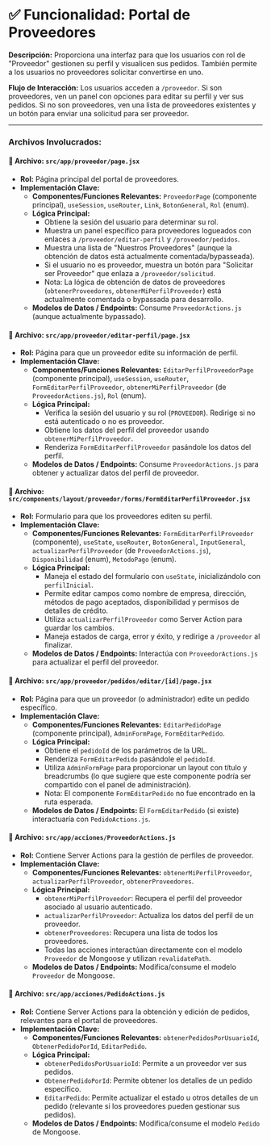 # ✅ Funcionalidad: Portal de Proveedores

**Descripción:** Proporciona una interfaz para que los usuarios con rol de "Proveedor" gestionen su perfil y visualicen sus pedidos. También permite a los usuarios no proveedores solicitar convertirse en uno.

**Flujo de Interacción:** Los usuarios acceden a `/proveedor`. Si son proveedores, ven un panel con opciones para editar su perfil y ver sus pedidos. Si no son proveedores, ven una lista de proveedores existentes y un botón para enviar una solicitud para ser proveedor.

---

### Archivos Involucrados:

#### 📄 **Archivo:** `src/app/proveedor/page.jsx`
* **Rol:** Página principal del portal de proveedores.
* **Implementación Clave:**
    * **Componentes/Funciones Relevantes:** `ProveedorPage` (componente principal), `useSession`, `useRouter`, `Link`, `BotonGeneral`, `Rol` (enum).
    * **Lógica Principal:**
        *   Obtiene la sesión del usuario para determinar su rol.
        *   Muestra un panel específico para proveedores logueados con enlaces a `/proveedor/editar-perfil` y `/proveedor/pedidos`.
        *   Muestra una lista de "Nuestros Proveedores" (aunque la obtención de datos está actualmente comentada/bypasseada).
        *   Si el usuario no es proveedor, muestra un botón para "Solicitar ser Proveedor" que enlaza a `/proveedor/solicitud`.
        *   Nota: La lógica de obtención de datos de proveedores (`obtenerProveedores`, `obtenerMiPerfilProveedor`) está actualmente comentada o bypassada para desarrollo.
    * **Modelos de Datos / Endpoints:** Consume `ProveedorActions.js` (aunque actualmente bypassado).

#### 📄 **Archivo:** `src/app/proveedor/editar-perfil/page.jsx`
* **Rol:** Página para que un proveedor edite su información de perfil.
* **Implementación Clave:**
    * **Componentes/Funciones Relevantes:** `EditarPerfilProveedorPage` (componente principal), `useSession`, `useRouter`, `FormEditarPerfilProveedor`, `obtenerMiPerfilProveedor` (de `ProveedorActions.js`), `Rol` (enum).
    * **Lógica Principal:**
        *   Verifica la sesión del usuario y su rol (`PROVEEDOR`). Redirige si no está autenticado o no es proveedor.
        *   Obtiene los datos del perfil del proveedor usando `obtenerMiPerfilProveedor`.
        *   Renderiza `FormEditarPerfilProveedor` pasándole los datos del perfil.
    * **Modelos de Datos / Endpoints:** Consume `ProveedorActions.js` para obtener y actualizar datos del perfil de proveedor.

#### 📄 **Archivo:** `src/components/layout/proveedor/forms/FormEditarPerfilProveedor.jsx`
* **Rol:** Formulario para que los proveedores editen su perfil.
* **Implementación Clave:**
    * **Componentes/Funciones Relevantes:** `FormEditarPerfilProveedor` (componente), `useState`, `useRouter`, `BotonGeneral`, `InputGeneral`, `actualizarPerfilProveedor` (de `ProveedorActions.js`), `Disponibilidad` (enum), `MetodoPago` (enum).
    * **Lógica Principal:**
        *   Maneja el estado del formulario con `useState`, inicializándolo con `perfilInicial`.
        *   Permite editar campos como nombre de empresa, dirección, métodos de pago aceptados, disponibilidad y permisos de detalles de crédito.
        *   Utiliza `actualizarPerfilProveedor` como Server Action para guardar los cambios.
        *   Maneja estados de carga, error y éxito, y redirige a `/proveedor` al finalizar.
    * **Modelos de Datos / Endpoints:** Interactúa con `ProveedorActions.js` para actualizar el perfil del proveedor.

#### 📄 **Archivo:** `src/app/proveedor/pedidos/editar/[id]/page.jsx`
* **Rol:** Página para que un proveedor (o administrador) edite un pedido específico.
* **Implementación Clave:**
    * **Componentes/Funciones Relevantes:** `EditarPedidoPage` (componente principal), `AdminFormPage`, `FormEditarPedido`.
    * **Lógica Principal:**
        *   Obtiene el `pedidoId` de los parámetros de la URL.
        *   Renderiza `FormEditarPedido` pasándole el `pedidoId`.
        *   Utiliza `AdminFormPage` para proporcionar un layout con título y breadcrumbs (lo que sugiere que este componente podría ser compartido con el panel de administración).
        *   Nota: El componente `FormEditarPedido` no fue encontrado en la ruta esperada.
    * **Modelos de Datos / Endpoints:** El `FormEditarPedido` (si existe) interactuaría con `PedidoActions.js`.

#### 📄 **Archivo:** `src/app/acciones/ProveedorActions.js`
* **Rol:** Contiene Server Actions para la gestión de perfiles de proveedor.
* **Implementación Clave:**
    * **Componentes/Funciones Relevantes:** `obtenerMiPerfilProveedor`, `actualizarPerfilProveedor`, `obtenerProveedores`.
    * **Lógica Principal:**
        *   `obtenerMiPerfilProveedor`: Recupera el perfil del proveedor asociado al usuario autenticado.
        *   `actualizarPerfilProveedor`: Actualiza los datos del perfil de un proveedor.
        *   `obtenerProveedores`: Recupera una lista de todos los proveedores.
        *   Todas las acciones interactúan directamente con el modelo `Proveedor` de Mongoose y utilizan `revalidatePath`.
    * **Modelos de Datos / Endpoints:** Modifica/consume el modelo `Proveedor` de Mongoose.

#### 📄 **Archivo:** `src/app/acciones/PedidoActions.js`
* **Rol:** Contiene Server Actions para la obtención y edición de pedidos, relevantes para el portal de proveedores.
* **Implementación Clave:**
    * **Componentes/Funciones Relevantes:** `obtenerPedidosPorUsuarioId`, `ObtenerPedidoPorId`, `EditarPedido`.
    * **Lógica Principal:**
        *   `obtenerPedidosPorUsuarioId`: Permite a un proveedor ver sus pedidos.
        *   `ObtenerPedidoPorId`: Permite obtener los detalles de un pedido específico.
        *   `EditarPedido`: Permite actualizar el estado u otros detalles de un pedido (relevante si los proveedores pueden gestionar sus pedidos).
    * **Modelos de Datos / Endpoints:** Modifica/consume el modelo `Pedido` de Mongoose.

